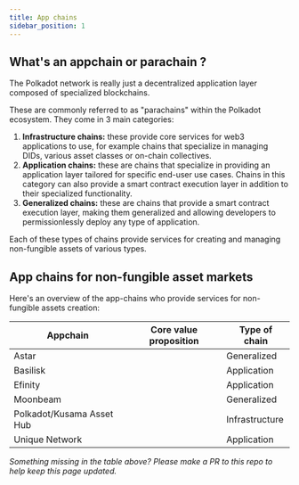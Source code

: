 ```yaml
---
title: App chains
sidebar_position: 1
---
```


## What's an appchain or parachain ? 

The Polkadot network is really just a decentralized application layer composed of specialized blockchains.

These are commonly referred to as "parachains" within the Polkadot ecosystem.
They come in 3 main categories:

1. **Infrastructure chains:** these provide core services for web3 applications to use, for example chains that specialize in managing DIDs, various asset classes or on-chain collectives.
2. **Application chains:** these are chains that specialize in providing an application layer tailored for specific end-user use cases. Chains in this category can also provide a smart contract execution layer in addition to their specialized functionality.
3. **Generalized chains:** these are chains that provide a smart contract execution layer, making them generalized and allowing developers to permissionlessly deploy any type of application.

Each of these types of chains provide services for creating and managing non-fungible assets of various types.

## App chains for non-fungible asset markets

Here's an overview of the app-chains who provide services for non-fungible assets creation:

| Appchain       | Core value proposition | Type of chain |
| -------------- | ----------- | ------------------------ |
| Astar          |             | Generalized
| Basilisk       |             | Application 
| Efinity        |             | Application
| Moonbeam       |             | Generalized
| Polkadot/Kusama Asset Hub |   | Infrastructure
| Unique Network |              | Application  

*Something missing in the table above? Please make a PR to this repo to help keep this page updated.*